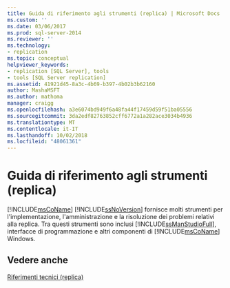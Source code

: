```yaml
---
title: Guida di riferimento agli strumenti (replica) | Microsoft Docs
ms.custom: ''
ms.date: 03/06/2017
ms.prod: sql-server-2014
ms.reviewer: ''
ms.technology:
- replication
ms.topic: conceptual
helpviewer_keywords:
- replication [SQL Server], tools
- tools [SQL Server replication]
ms.assetid: 41921d45-8a3c-4b69-b397-4b02b3b62160
author: MashaMSFT
ms.author: mathoma
manager: craigg
ms.openlocfilehash: a3e6074bd949f6a48fa44f17459d59f51ba05556
ms.sourcegitcommit: 3da2edf82763852cff6772a1a282ace3034b4936
ms.translationtype: MT
ms.contentlocale: it-IT
ms.lasthandoff: 10/02/2018
ms.locfileid: "48061361"
---
```

# <a name="tools-reference-replication"></a>Guida di riferimento agli strumenti (replica)
  [!INCLUDE[msCoName](../../includes/msconame-md.md)] [!INCLUDE[ssNoVersion](../../includes/ssnoversion-md.md)] fornisce molti strumenti per l'implementazione, l'amministrazione e la risoluzione dei problemi relativi alla replica. Tra questi strumenti sono inclusi [!INCLUDE[ssManStudioFull](../../includes/ssmanstudiofull-md.md)], interfacce di programmazione e altri componenti di [!INCLUDE[msCoName](../../includes/msconame-md.md)] Windows.  
  
## <a name="see-also"></a>Vedere anche  
 [Riferimenti tecnici &#40;replica&#41;](technical-reference-replication.md)  
  
  
